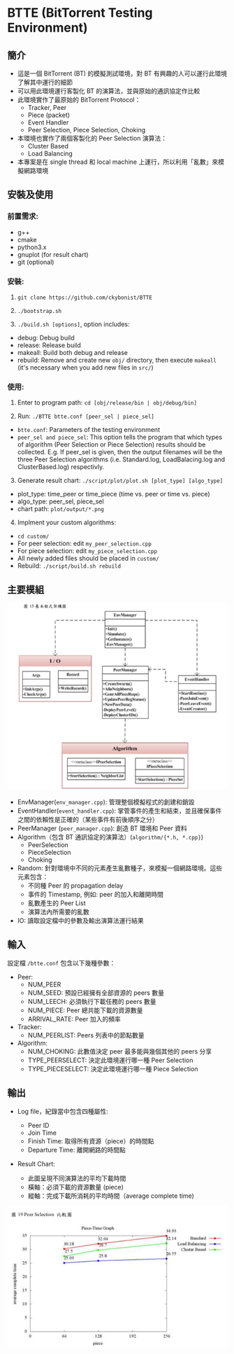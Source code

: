 BTTE (BitTorrent Testing Environment)
====


## 簡介
- 這是一個 BitTorrent (BT) 的模擬測試環境，對 BT 有興趣的人可以運行此環境了解其中運行的細節
- 可以用此環境運行客製化 BT 的演算法，並與原始的通訊協定作比較
- 此環境實作了最原始的 BitTorrent Protocol：
  - Tracker, Peer
  - Piece (packet)
  - Event Handler
  - Peer Selection, Piece Selection, Choking
- 本環境也實作了兩個客製化的 Peer Selection 演算法：
  - Cluster Based
  - Load Balancing
- 本專案是在 single thread 和 local machine 上運行，所以利用「亂數」來模擬網路環境

## 安裝及使用
### 前置需求:
  - g++
  - cmake
  - python3.x
  - gnuplot (for result chart)
  - git (optional)
  
### 安裝:
  1. `git clone https://github.com/ckybonist/BTTE`
  
  2. `./bootstrap.sh`
  
  3. `./build.sh [options]`, option includes:
  - debug: Debug build
  - release: Release build
  - makeall: Build both debug and release
  - rebuild: Remove and create new `obj/` directory, then execute `makeall` 
    (it's necessary when you add new files in `src/`) 
      
      
### 使用:
  1. Enter to program path: `cd [obj/release/bin | obj/debug/bin]`
  
  2. Run: `./BTTE btte.conf [peer_sel | piece_sel]`
  - `btte.conf`: Parameters of the testing environment
  - `peer_sel and piece_sel`: 
  This option tells the program that which types of algorithm (Peer Selection or Piece Selection) results should be collected. E.g. If peer_sel is given, then the output filenames will be the three Peer Selection algorithms (i.e. Standard.log, LoadBalacing.log and ClusterBased.log) respectivly.
    
  3. Generate result chart: `./script/plot/plot.sh [plot_type] [algo_type]`
  - plot_type: time_peer or time_piece (time vs. peer or time vs. piece)
  - algo_type: peer_sel, piece_sel
  - chart path: `plot/output/*.png`
    
    
  4. Implment your custom algorithms:
  - `cd custom/`
  -  For peer selection: edit `my_peer_selection.cpp`
  - For piece selection: edit `my_piece_selection.cpp`
  - All newly added files should be placed in `custom/`
  - Rebuild: `./script/build.sh rebuild`


  
## 主要模組
<p align="center">
  <img src="/images/modules.png?raw=true">
</p>

- EnvManager(`env_manager.cpp`): 管理整個模擬程式的創建和銷毀
- EventHandler(`event_handler.cpp`): 掌管事件的產生和結束，並且確保事件之間的依賴性是正確的（某些事件有前後順序之分）
- PeerManager (`peer_manager.cpp`): 創造 BT 環境和 Peer 資料
- Algorithm（包含 BT 通訊協定的演算法）(`algorithm/{*.h, *.cpp}`)
  - PeerSelection
  - PieceSelection
  - Choking
- Random: 針對環境中不同的元素產生亂數種子，來模擬一個網路環境。這些元素包含：
  - 不同種 Peer 的 propagation delay
  - 事件的 Timestamp, 例如: peer 的加入和離開時間
  - 亂數產生的 Peer List
  - 演算法內所需要的亂數
- IO: 讀取設定檔中的參數及輸出演算法運行結果

## 輸入
設定檔 `/btte.conf` 包含以下幾種參數：
- Peer:
  - NUM_PEER
  - NUM_SEED: 預設已經擁有全部資源的 peers 數量
  - NUM_LEECH: 必須執行下載任務的 peers 數量
  - NUM_PIECE: Peer 總共能下載的資源數量
  - ARRIVAL_RATE: Peer 加入的頻率
- Tracker:
  - NUM_PEERLIST: Peers 列表中的節點數量
- Algorithm:
  - NUM_CHOKING: 此數值決定 peer 最多能與幾個其他的 peers 分享
  - TYPE_PEERSELECT: 決定此環境運行哪一種 Peer Selection
  - TYPE_PIECESELECT: 決定此環境運行哪一種 Piece Selection
  
## 輸出
- Log file，紀錄當中包含四種屬性:
  - Peer ID
  - Join Time
  - Finish Time: 取得所有資源（piece）的時間點
  - Departure Time: 離開網路的時間點

- Result Chart:
  - 此圖呈現不同演算法的平均下載時間
  - 橫軸：必須下載的資源數量 (piece) 
  - 縱軸：完成下載所消耗的平均時間（average complete time)
  
<p align="center">
  <img src="/images/result_chart.png?raw=true">
</p>
  
  
